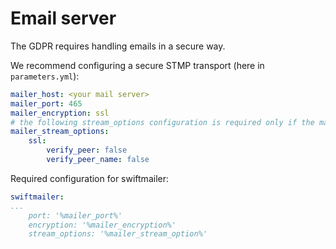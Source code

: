 # Email server

The GDPR requires handling emails in a secure way.

We recommend configuring a secure STMP transport (here in `parameters.yml`):

``` yaml
mailer_host: <your mail server>
mailer_port: 465
mailer_encryption: ssl
# the following stream_options configuration is required only if the mail server uses a self signed certificate
mailer_stream_options:
    ssl:
        verify_peer: false
        verify_peer_name: false
```

Required configuration for swiftmailer:

``` yaml
swiftmailer:
...
    port: '%mailer_port%'
    encryption: '%mailer_encryption%'
    stream_options: '%mailer_stream_option%'
```
